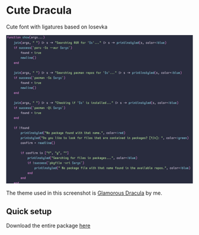 # Cute Dracula

Cute font with ligatures based on Iosevka

![image](https://github.com/ShalokShalom/CuteDracula/blob/main/Screenshot_20251007_095845.png?raw=true)

The theme used in this screenshot is [Glamorous Dracula](https://marketplace.visualstudio.com/items?itemName=shalokshalom.glamorous-dracula) by me. 

## Quick setup

Download the entire package [here](https://github.com/ShalokShalom/CuteDracula/releases/download/1.0/TTF-Unhinted.tar.gz)
